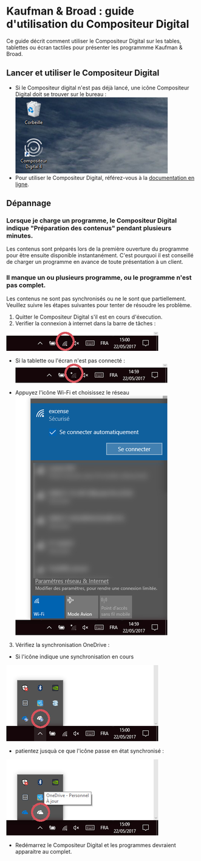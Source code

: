 # Kaufman & Broad : guide d'utilisation du Compositeur Digital

Ce guide décrit comment utiliser le Compositeur Digital sur les tables, tablettes ou écran tactiles pour présenter les programmme Kaufman & Broad.


## Lancer et utiliser le Compositeur Digital

- Si le Compositeur digital n'est pas déjà lancé, une icône Compositeur Digital doit se trouver sur le bureau :
![Icône de lancement](img/ketb_launch_icon.jpg)
- Pour utiliser le Compositeur Digital, référez-vous à la [documentation en ligne](use.md).

## Dépannage

### Lorsque je charge un programme, le Compositeur Digital indique "Préparation des contenus" pendant plusieurs minutes.

Les contenus sont préparés lors de la première ouverture du programme pour être ensuite disponible instantanément. C'est pourquoi il est conseillé de charger un programme en avance de toute présentation à un client.

### Il manque un ou plusieurs programme, ou le programme n'est pas complet.

Les contenus ne sont pas synchronisés ou ne le sont que partiellement. Veuillez suivre les étapes suivantes pour tenter de résoudre les problème.

1. Quitter le Compositeur Digital s'il est en cours d'éxecution.
2. Verifier la connexion à internet dans la barre de tâches :

![connexion ok](img/ketb_net_ok.jpg)

- Si la tablette ou l'écran n'est pas connecté :
![connexion ko](img/ketb_net_ko.jpg)

- Appuyez l'icône Wi-Fi et choisissez le réseau
![connect](img/ketb_net_connect.jpg)

3. Vérifiez la synchronisation OneDrive :
- Si l'icône indique une synchronisation en cours 

![synchro](img/ketb_onedrive_sync.jpg)

- patientez jusquà ce que l'icône passe en état synchronisé :

![onedrive ok](img/ketb_onedrive_ok.jpg)

- Redémarrez le Compositeur Digital et les programmes devraient apparaitre au complet.
